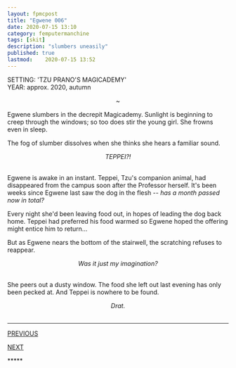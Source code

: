 ```yaml
---
layout: fpmcpost
title: "Egwene 006"
date: 2020-07-15 13:10
category: femputermanchine
tags: [skit]
description: "slumbers uneasily"
published: true
lastmod:	2020-07-15 13:52
---
```

[//]: # ( 7/15/20  -added)

SETTING: 'TZU PRANO'S MAGICADEMY'<br/>
YEAR: approx. 2020, autumn

<center>~</center>

Egwene slumbers in the decrepit Magicademy. Sunlight is beginning to creep through the windows; so too does stir the young girl. She frowns even in sleep. 

The fog of slumber dissolves when she thinks she hears a familiar sound.

<center><i>TEPPEI?!</i></center><br/>

Egwene is awake in an instant. Teppei, Tzu's companion animal, had disappeared from the campus soon after the Professor herself. It's been weeks since Egwene last saw the dog in the flesh -- <i>has a month passed now in total?</i>

Every night she'd been leaving food out, in hopes of leading the dog back home. Teppei had preferred his food warmed so Egwene hoped the offering might entice him to return...

But as Egwene nears the bottom of the stairwell, the scratching refuses to reappear.

<center><i>Was it just my imagination?</i></center><br/>

She peers out a dusty window. The food she left out last evening has only been pecked at. And Teppei is nowhere to be found.

<center><i>Drat.</i></center><br/>

*****
<div class="fpmc-nav">

<span class="fpmc-nav-prev"><a href="{{ 'egwene-v' | prepend: site.baseurl }}">PREVIOUS</a></span>

<span class="fpmc-nav-next"><a href="{{ 'egwene-vii' | prepend: site.baseurl }}">NEXT</a></span> 

</div>
*****
